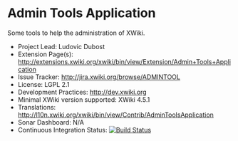 Admin Tools Application
=================

Some tools to help the administration of XWiki.

* Project Lead: Ludovic Dubost
* Extension Page(s): http://extensions.xwiki.org/xwiki/bin/view/Extension/Admin+Tools+Application
* Issue Tracker: http://jira.xwiki.org/browse/ADMINTOOL
* License: LGPL 2.1
* Development Practices: http://dev.xwiki.org
* Minimal XWiki version supported: XWiki 4.5.1
* Translations: http://l10n.xwiki.org/xwiki/bin/view/Contrib/AdminToolsApplication
* Sonar Dashboard: N/A
* Continuous Integration Status: [![Build Status](http://ci.xwiki.org/buildStatus/icon?job=Contrib%20-%20Admin%20Tools%20Application)](http://ci.xwiki.org/job/Contrib%20-%20Admin%20Tools%20Application/)
